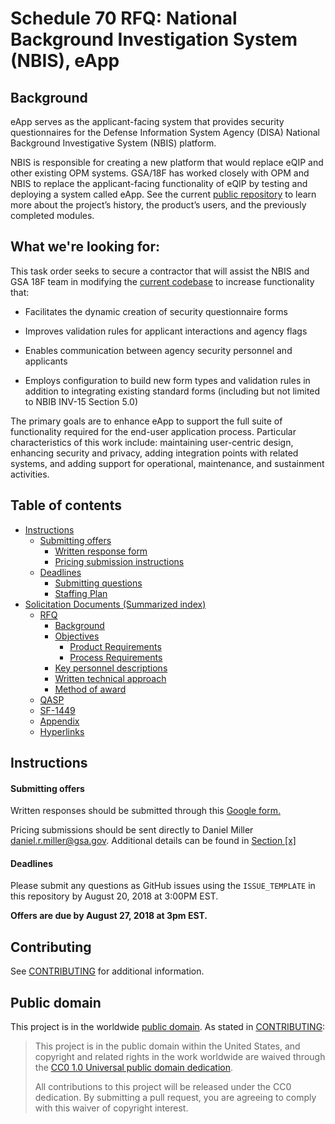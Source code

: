 # Schedule 70 RFQ: National Background Investigation System (NBIS), eApp

## Background
eApp serves as the applicant-facing system that provides security questionnaires for the Defense Information System Agency (DISA) National Background Investigative System (NBIS) platform.

NBIS is responsible for creating a new platform that would replace eQIP and other existing OPM systems. GSA/18F has worked closely with OPM and NBIS to replace the applicant-facing functionality of eQIP by testing and deploying a system called eApp. See the current [public repository](https://github.com/18F/e-QIP-prototype) to learn more about the project’s history, the product’s users, and the previously completed modules.

## What we're looking for:
This task order seeks to secure a contractor that will assist the NBIS and GSA 18F team in modifying the [current codebase](https://github.com/18F/e-QIP-prototype) to increase functionality that:


* Facilitates the dynamic creation of security questionnaire forms

* Improves validation rules for applicant interactions and agency flags

* Enables communication between agency security personnel and applicants

* Employs configuration to build new form types and validation rules in addition to integrating existing standard forms (including but not limited to NBIB INV-15 Section 5.0)

The primary goals are to enhance eApp to support the full suite of functionality required for the end-user application process. Particular characteristics of this work include: maintaining user-centric design, enhancing security and privacy, adding integration points with related systems, and adding support for operational, maintenance, and sustainment activities.


## Table of contents

* [Instructions](https://github.com/18F/s70-disa-eapp/blob/master/eApp_RFP.md#109-Delivery-Instructions)
  * [Submitting offers](https://github.com/18F/s70-disa-eapp/blob/master/eApp_RFP.md#109-Delivery-Instructions)
    * [Written response form](https://docs.google.com/forms/d/e/1FAIpQLScoBipqNlJT8lON3QUhR_zVINasbmvubNBxZXRLkh-bQBkc7A/viewform?usp=sf_link)
    * [Pricing submission instructions]()
  * [Deadlines]()
    * [Submitting questions](https://github.com/18F/s70-disa-eapp/blob/master/eApp_RFP.md#108-Submission-of-Questions)
    * [Staffing Plan]()
* [Solicitation Documents (Summarized index)]()
  * [RFQ](https://github.com/18F/s70-disa-eapp/blob/master/eApp_RFP.md)
    * [Background](https://github.com/18F/s70-disa-eapp/blob/master/eApp_RFP.md#22-Background)
    * [Objectives](https://github.com/18F/s70-disa-eapp/blob/master/eApp_RFP.md#23-Objectives)
      * [Product Requirements](https://github.com/18F/s70-disa-eapp/blob/master/eApp_RFP.md#Product-Requirements)
      * [Process Requirements](https://github.com/18F/s70-disa-eapp/blob/master/eApp_RFP.md#Process-Requirements)
    * [Key personnel descriptions](https://github.com/18F/s70-disa-eapp/blob/master/eApp_RFP.md#61-Key-Personnel)
    * [Written technical approach](https://github.com/18F/s70-disa-eapp/blob/master/eApp_RFP.md#106-Submission-of-the-Written-Technical-Quote)
    * [Method of award](https://github.com/18F/s70-disa-eapp/blob/master/eApp_RFP.md#111-Method-of-Award)
  * [QASP](https://github.com/18F/s70-disa-eapp/blob/master/docs/QASP.md)
  * [SF-1449](https://github.com/18F/s70-disa-eapp/blob/master/docs/)
  * [Appendix](https://github.com/18F/s70-disa-eapp/blob/master/docs/)
  * [Hyperlinks](https://github.com/18F/s70-disa-eapp/blob/master/docs/)


## Instructions

#### Submitting offers
Written responses should be submitted through this [Google form.](https://docs.google.com/forms/d/e/1FAIpQLScoBipqNlJT8lON3QUhR_zVINasbmvubNBxZXRLkh-bQBkc7A/viewform?usp=sf_link)

Pricing submissions should be sent directly to Daniel Miller [daniel.r.miller@gsa.gov](mailto:daniel.r.miller@gsa.gov). Additional details can be found in [Section [x]](section)

#### Deadlines
Please submit any questions as GitHub issues using the `ISSUE_TEMPLATE` in this repository by August 20, 2018 at 3:00PM EST.

**Offers are due by August 27, 2018 at 3pm EST.**

## Contributing

See [CONTRIBUTING](CONTRIBUTING.md) for additional information.


## Public domain

This project is in the worldwide [public domain](LICENSE.md). As stated in [CONTRIBUTING](CONTRIBUTING.md):

> This project is in the public domain within the United States, and copyright and related rights in the work worldwide are waived through the [CC0 1.0 Universal public domain dedication](https://creativecommons.org/publicdomain/zero/1.0/).
>
> All contributions to this project will be released under the CC0 dedication. By submitting a pull request, you are agreeing to comply with this waiver of copyright interest.

